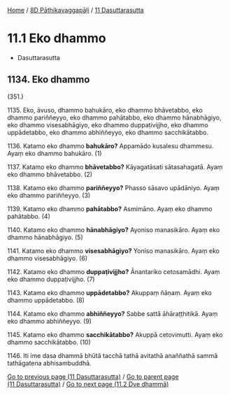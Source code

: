 
[Home](/) / [8D Pāthikavaggapāḷi](../../8D.md) / [11 Dasuttarasutta](../11.md)

# 11.1 Eko dhammo

* Dasuttarasutta

## 1134\. Eko dhammo

(351.)

1135\. Eko, āvuso, dhammo bahukāro, eko dhammo bhāvetabbo, eko dhammo pariññeyyo, eko dhammo pahātabbo, eko dhammo hānabhāgiyo, eko dhammo visesabhāgiyo, eko dhammo duppaṭivijjho, eko dhammo uppādetabbo, eko dhammo abhiññeyyo, eko dhammo sacchikātabbo.

1136\. Katamo eko dhammo **bahukāro?** Appamādo kusalesu dhammesu. Ayaṃ eko dhammo bahukāro. (1)

1137\. Katamo eko dhammo **bhāvetabbo?** Kāyagatāsati sātasahagatā. Ayaṃ eko dhammo bhāvetabbo. (2)

1138\. Katamo eko dhammo **pariññeyyo?** Phasso sāsavo upādāniyo. Ayaṃ eko dhammo pariññeyyo. (3)

1139\. Katamo eko dhammo **pahātabbo?** Asmimāno. Ayaṃ eko dhammo pahātabbo. (4)

1140\. Katamo eko dhammo **hānabhāgiyo?** Ayoniso manasikāro. Ayaṃ eko dhammo hānabhāgiyo. (5)

1141\. Katamo eko dhammo **visesabhāgiyo?** Yoniso manasikāro. Ayaṃ eko dhammo visesabhāgiyo. (6)

1142\. Katamo eko dhammo **duppaṭivijjho?** Ānantariko cetosamādhi. Ayaṃ eko dhammo duppaṭivijjho. (7)

1143\. Katamo eko dhammo **uppādetabbo?** Akuppaṃ ñāṇaṃ. Ayaṃ eko dhammo uppādetabbo. (8)

1144\. Katamo eko dhammo **abhiññeyyo?** Sabbe sattā āhāraṭṭhitikā. Ayaṃ eko dhammo abhiññeyyo. (9)

1145\. Katamo eko dhammo **sacchikātabbo?** Akuppā cetovimutti. Ayaṃ eko dhammo sacchikātabbo. (10)

1146\. Iti ime dasa dhammā bhūtā tacchā tathā avitathā anaññathā sammā tathāgatena abhisambuddhā.

[Go to previous page (11 Dasuttarasutta)](../11.md) / [Go to parent page (11 Dasuttarasutta)](../11.md) / [Go to next page (11.2 Dve dhammā)](11.2.md)



